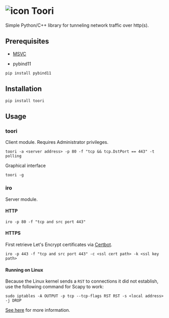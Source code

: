 # ![icon](https://github.com/kokseen1/Toori/blob/master/toori/icon.png?raw=true) Toori 

Simple Python/C++ library for tunneling network traffic over http(s).

## Prerequisites

- [MSVC](https://visualstudio.microsoft.com/vs/features/cplusplus/)

- pybind11

```
pip install pybind11
```

## Installation

```
pip install toori
```

## Usage

### toori

Client module. Requires Administrator privileges.

```
toori -a <server address> -p 80 -f "tcp && tcp.DstPort == 443" -t polling
```

Graphical interface

```
toori -g
```

### iro

Server module.

#### HTTP

```
iro -p 80 -f "tcp and src port 443"
```

#### HTTPS

First retrieve Let's Encrypt certificates via [Certbot](https://certbot.eff.org/).

```
iro -p 443 -f "tcp and src port 443" -c <ssl cert path> -k <ssl key path>
```

#### Running on Linux

Because the Linux kernel sends a `RST` to connections it did not establish, use the following command for Scapy to work:

```shell
sudo iptables -A OUTPUT -p tcp --tcp-flags RST RST -s <local address> -j DROP
```

[See here](https://stackoverflow.com/questions/9058052/unwanted-rst-tcp-packet-with-scapy) for more information.
